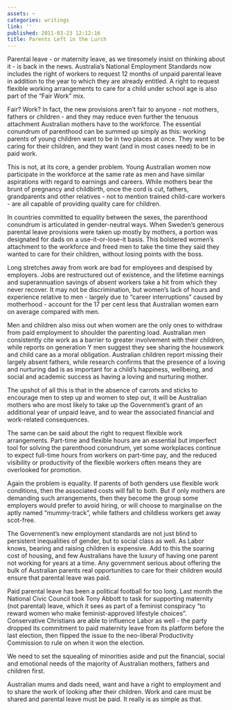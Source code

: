 ```yaml
---
assets: ~
categories: writings
link: ''
published: 2011-03-23 12:12:16
title: Parents Left in the Lurch
---
```

Parental leave - or maternity leave, as we tiresomely insist on thinking
about it - is back in the news. Australia’s National Employment
Standards now includes the right of workers to request 12 months of
unpaid parental leave in addition to the year to which they are already
entitled. A right to request flexible working arrangements to care for a
child under school age is also part of the “Fair Work” mix.

Fair? Work? In fact, the new provisions aren’t fair to anyone - not
mothers, fathers or children - and they may reduce even further the
tenuous attachment Australian mothers have to the workforce. The
essential conundrum of parenthood can be summed up simply as this:
working parents of young children want to be in two places at once. They
want to be caring for their children, and they want (and in most cases
need) to be in paid work.

This is not, at its core, a gender problem. Young Australian women now
participate in the workforce at the same rate as men and have similar
aspirations with regard to earnings and careers. While mothers bear the
brunt of pregnancy and childbirth, once the cord is cut, fathers,
grandparents and other relatives - not to mention trained child-care
workers - are all capable of providing quality care for children.

In countries committed to equality between the sexes, the parenthood
conundrum is articulated in gender-neutral ways. When Sweden’s generous
parental leave provisions were taken up mostly by mothers, a portion was
designated for dads on a use-it-or-lose-it basis. This bolstered women’s
attachment to the workforce and freed men to take the time they said
they wanted to care for their children, without losing points with the
boss.

Long stretches away from work are bad for employees and despised by
employers. Jobs are restructured out of existence, and the lifetime
earnings and superannuation savings of absent workers take a hit from
which they never recover. It may not be discrimination, but women’s lack
of hours and experience relative to men - largely due to “career
interruptions” caused by motherhood - account for the 17 per cent less
that Australian women earn on average compared with men.

Men and children also miss out when women are the only ones to withdraw
from paid employment to shoulder the parenting load. Australian men
consistently cite work as a barrier to greater involvement with their
children, while reports on generation Y men suggest they see sharing the
housework and child care as a moral obligation. Australian children
report missing their largely absent fathers, while research confirms
that the presence of a loving and nurturing dad is as important for a
child’s happiness, wellbeing, and social and academic success as having
a loving and nurturing mother.

The upshot of all this is that in the absence of carrots and sticks to
encourage men to step up and women to step out, it will be Australian
mothers who are most likely to take up the Government’s grant of an
additional year of unpaid leave, and to wear the associated financial
and work-related consequences.

The same can be said about the right to request flexible work
arrangements. Part-time and flexible hours are an essential but
imperfect tool for solving the parenthood conundrum, yet some workplaces
continue to expect full-time hours from workers on part-time pay, and
the reduced visibility or productivity of the flexible workers often
means they are overlooked for promotion.

Again the problem is equality. If parents of both genders use flexible
work conditions, then the associated costs will fall to both. But if
only mothers are demanding such arrangements, then they become the group
some employers would prefer to avoid hiring, or will choose to
marginalise on the aptly named “mummy-track”, while fathers and
childless workers get away scot-free.

The Government’s new employment standards are not just blind to
persistent inequalities of gender, but to social class as well. As Labor
knows, bearing and raising children is expensive. Add to this the
soaring cost of housing, and few Australians have the luxury of having
one parent not working for years at a time. Any government serious about
offering the bulk of Australian parents real opportunities to care for
their children would ensure that parental leave was paid.

Paid parental leave has been a political football for too long. Last
month the National Civic Council took Tony Abbott to task for supporting
maternity (not parental) leave, which it sees as part of a feminist
conspiracy “to reward women who make feminist-approved lifestyle
choices”. Conservative Christians are able to influence Labor as well -
the party dropped its commitment to paid maternity leave from its
platform before the last election, then flipped the issue to the
neo-liberal Productivity Commission to rule on when it won the election.

We need to set the squealing of minorities aside and put the financial,
social and emotional needs of the majority of Australian mothers,
fathers and children first.

Australian mums and dads need, want and have a right to employment and
to share the work of looking after their children. Work and care must be
shared and parental leave must be paid. It really is as simple as that.
